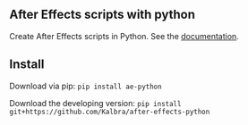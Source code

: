 ## After Effects scripts with python
Create After Effects scripts in Python. See the [documentation](https://kalbra.github.io/after-effects-python).

## Install
Download via pip: `pip install ae-python`

Download the developing version: `pip install git+https://github.com/Kalbra/after-effects-python`



